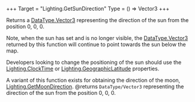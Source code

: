 +++
Target = "Lighting.GetSunDirection"
Type = () => Vector3
+++

Returns a [DataType.Vector3](https://developer.roblox.com/search#stq=Vector3) representing the direction of the sun from the position 0, 0, 0.Note, when the sun has set and is no longer visible, the [DataType.Vector3](https://developer.roblox.com/search#stq=Vector3) returned by this function will continue to point towards the sun below the map.Developers looking to change the positioning of the sun should use the [Lighting.ClockTime](https://developer.roblox.com/api-reference/property/Lighting/ClockTime) or [Lighting.GeographicLatitude](https://developer.roblox.com/api-reference/property/Lighting/GeographicLatitude) properties.A variant of this function exists for obtaining the direction of the moon, [Lighting.GetMoonDirection](https://developer.roblox.com/api-reference/function/Lighting/GetMoonDirection).@returns `DataType/Vector3` representing the direction of the sun from the position 0, 0, 0.